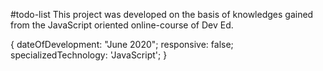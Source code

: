 #todo-list
This project was developed on the basis of knowledges gained from the JavaScript oriented online-course of Dev Ed.

{ dateOfDevelopment: "June 2020";
responsive: false;
specializedTechnology: 'JavaScript'; }
